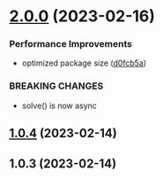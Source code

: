 # [2.0.0](https://github.com/worgho2/sudoku-solver/compare/v1.0.4...v2.0.0) (2023-02-16)


### Performance Improvements

* optimized package size ([d0fcb5a](https://github.com/worgho2/sudoku-solver/commit/d0fcb5a0ebca40838a607e123059d42dfb5f6247))


### BREAKING CHANGES

* solve() is now async



## [1.0.4](https://github.com/worgho2/sudoku-solver/compare/v1.0.3...v1.0.4) (2023-02-14)



## 1.0.3 (2023-02-14)



